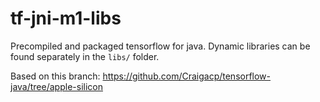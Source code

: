 # tf-jni-m1-libs

Precompiled and packaged tensorflow for java. Dynamic libraries can be found separately in the `libs/` folder.

Based on this branch: https://github.com/Craigacp/tensorflow-java/tree/apple-silicon

